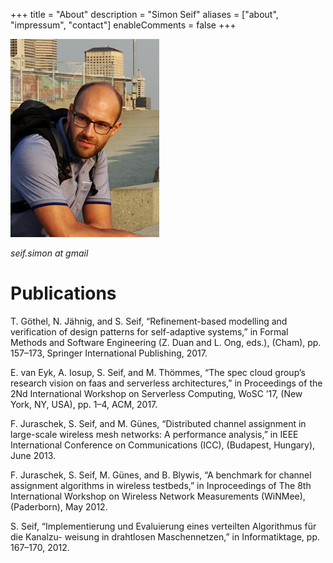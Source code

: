 +++
title = "About"
description = "Simon Seif"
aliases = ["about", "impressum", "contact"]
enableComments = false
+++

![Simon Seif](/images/profile.png "Simon Seif")
	
_seif.simon at gmail_

# Publications

T. Göthel, N. Jähnig, and S. Seif, “Refinement-based modelling and verification of design patterns for self-adaptive systems,” in Formal Methods and Software Engineering (Z. Duan and L. Ong, eds.), (Cham), pp. 157–173, Springer International Publishing, 2017.

E. van Eyk, A. Iosup, S. Seif, and M. Thömmes, “The spec cloud group’s research vision on faas and serverless architectures,” in Proceedings of the 2Nd International Workshop on Serverless Computing, WoSC ’17, (New York, NY, USA), pp. 1–4, ACM, 2017.

F. Juraschek, S. Seif, and M. Günes, “Distributed channel assignment in large-scale wireless mesh networks: A performance analysis,” in IEEE International Conference on Communications (ICC), (Budapest, Hungary), June 2013.

F. Juraschek, S. Seif, M. Günes, and B. Blywis, “A benchmark for channel assignment algorithms in wireless testbeds,” in Inproceedings of The 8th International Workshop on Wireless Network Measurements (WiNMee), (Paderborn), May 2012.

S. Seif, “Implementierung und Evaluierung eines verteilten Algorithmus für die Kanalzu- weisung in drahtlosen Maschennetzen,” in Informatiktage, pp. 167–170, 2012.
